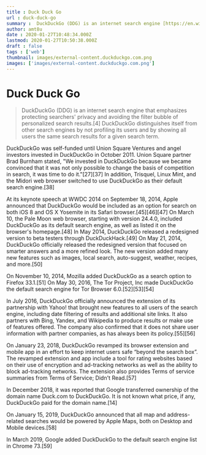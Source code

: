 ```yaml
---
title : Duck Duck Go
url : duck-duck-go
summary :  DuckDuckGo (DDG) is an internet search engine [https://en.wikipedia.org/wiki/Web_search_engine] that emphasizes protecting searchers'
author: amt8u
date : 2020-01-27T10:48:34.000Z
lastmod: 2020-01-27T10:50:38.000Z
draft : false
tags : ['web']
thumbnail: images/external-content.duckduckgo.com.png
images: ['images/external-content.duckduckgo.com.png']
---
```


# Duck Duck Go

> DuckDuckGo (DDG) is an internet search engine that emphasizes protecting searchers' privacy and avoiding the filter bubble of personalized search results.[4] DuckDuckGo distinguishes itself from other search engines by not  profiling its users and by showing all users the same search results for  a given search term.

DuckDuckGo was self-funded until Union Square Ventures and angel investors invested in DuckDuckGo in October 2011. Union  Square partner Brad Burnham stated, "We invested in DuckDuckGo because  we became convinced that it was not only possible to change the basis of  competition in search, it was time to do it."[27][37] In addition, Trisquel, Linux Mint, and the Midori web browser switched to use DuckDuckGo as their default search engine.[38]

At its keynote speech at WWDC 2014 on September 18, 2014, Apple  announced that DuckDuckGo would be included as an option for search on  both iOS 8 and OS X Yosemite in its Safari browser.[45][46][47] On March 10, the Pale Moon web browser, starting with version 24.4.0, included DuckDuckGo as its  default search engine, as well as listed it on the browser's homepage.[48] In May 2014, DuckDuckGo released a redesigned version to beta testers through DuckDuckHack.[49] On May 21, 2014, DuckDuckGo officially released the redesigned version  that focused on smarter answers and a more refined look. The new version  added many new features such as images, local search, auto-suggest,  weather, recipes, and more.[50]

On November 10, 2014, Mozilla added DuckDuckGo as a search option to Firefox 33.1.[51] On May 30, 2016, The Tor Project, Inc made DuckDuckGo the default search engine for Tor Browser 6.0.[52][53][54]

In July 2016, DuckDuckGo officially announced the extension of its partnership with Yahoo! that brought new features to all users of the search engine, including  date filtering of results and additional site links. It also partners  with Bing, Yandex, and Wikipedia to produce results or make use of  features offered. The company also confirmed that it does not share user  information with partner companies, as has always been its policy.[55][56]

On January 23, 2018, DuckDuckGo revamped its browser extension  and mobile app in an effort to keep internet users safe “beyond the  search box”. The revamped extension and app include a tool for rating  websites based on their use of encryption and ad-tracking networks as  well as the ability to block ad-tracking networks. The extension also  provides Terms of service summaries from Terms of Service; Didn't Read.[57]

In December 2018, it was reported that Google transferred  ownership of the domain name Duck.com to DuckDuckGo. It is not known  what price, if any, DuckDuckGo paid for the domain name.[14]

On January 15, 2019, DuckDuckGo announced that all map and address-related searches would be powered by Apple Maps, both on Desktop and Mobile devices.[58]

In March 2019, Google added DuckDuckGo to the default search engine list in Chrome 73.[59]

